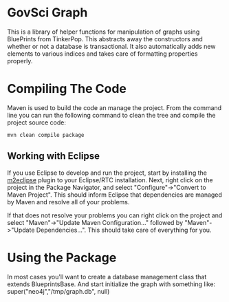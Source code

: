 GovSci Graph
============
This is a library of helper functions for manipulation of graphs using
BluePrints from TinkerPop. This abstracts away the constructors and whether
or not a database is transactional. It also automatically adds new elements
to various indices and takes care of formatting properties properly.

Compiling The Code
==================
Maven is used to build the code an manage the project. From the command line
you can run the following command to clean the tree and compile the project
source code:

`mvn clean compile package`

Working with Eclipse
--------------------
If you use Eclipse to develop and run the project, start by installing the
[m2eclipse](http://www.eclipse.org/m2e/) plugin to your Eclipse/RTC
installation. Next, right click on the project in the Package Navigator, and
select "Configure"->"Convert to Maven Project". This should inform Eclipse
that dependencies are managed by Maven and resolve all of your problems.

If that does not resolve your problems you can right click on the project
and select "Maven"->"Update Maven Configuration..." followed by
"Maven"->"Update Dependencies...". This should take care of everything for
you.

Using the Package
=================
In most cases you'll want to create a database management class that extends
BlueprintsBase. And start initialize the graph with something like:
    super("neo4j","/tmp/graph.db", null)
